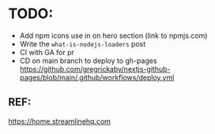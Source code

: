 # TODO:

- Add npm icons use in on hero section (link to npmjs.com)
- Write the `what-is-nodejs-loaders` post
- CI with GA for pr
- CD on main branch to deploy to gh-pages https://github.com/gregrickaby/nextjs-github-pages/blob/main/.github/workflows/deploy.yml

## REF:

https://home.streamlinehq.com
